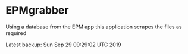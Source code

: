 # EPMgrabber
Using a database from the EPM app this application scrapes the files as required


Latest backup: Sun Sep 29 09:29:02 UTC 2019
